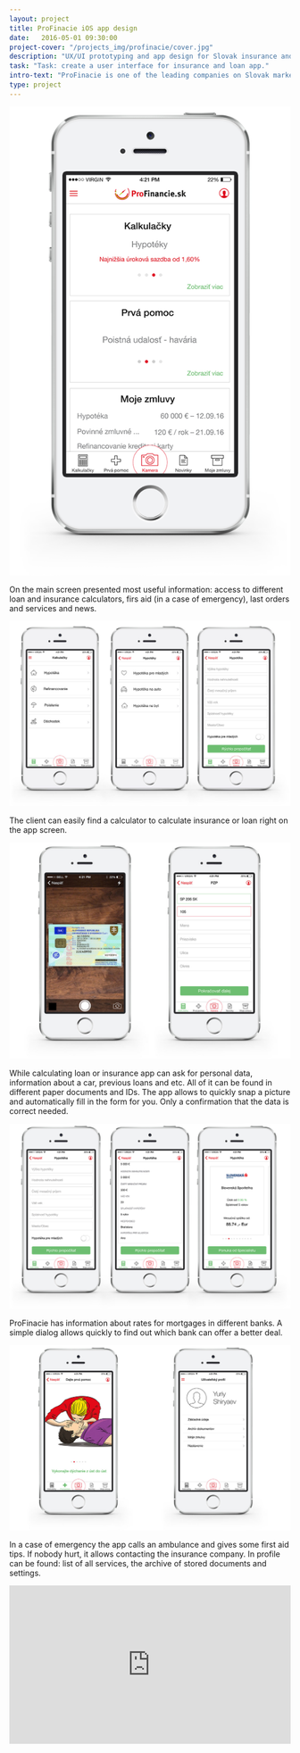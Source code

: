 ```yaml
---
layout: project
title: ProFinacie iOS app design
date:   2016-05-01 09:30:00
project-cover: "/projects_img/profinacie/cover.jpg"
description: "UX/UI prototyping and app design for Slovak insurance and loan company."
task: "Task: create a user interface for insurance and loan app."
intro-text: "ProFinacie is one of the leading companies on Slovak market working with insurances and loans. It presents a variety of services throw their offices and website. Lately, the company wanted to allow it’s customers in Slovakia and Czech Republic to be able to use main service on the go. To fulfil this need was designed modern, convenient and logical app."
type: project
---
```

<span class="p300">![welcome screen](/projects_img/profinacie/main.png)</span>

<span class="p-center">On the main screen presented most useful information: access to different loan and insurance calculators, firs aid (in a case of emergency), last orders and services and news.</span>

<span class="p700">![dialog insurance screen](/projects_img/profinacie/dialog.jpg)</span>

<span class="p-center">The client can easily find a calculator to calculate insurance or loan right on the app screen.</span>

<span class="p700">![camera dialog](/projects_img/profinacie/camera.jpg)</span>

<span class="p-center">While calculating loan or insurance app can ask for personal data, information about a car, previous loans and etc. All of it can be found in different paper documents and IDs. The app allows to quickly snap a picture and automatically fill in the form for you. Only a confirmation that the data is correct needed.</span>

<span class="p700">![dialog hypoteca screen](/projects_img/profinacie/dialog_mortgage.png)</span>

<span class="p-center">ProFinacie has information about rates for mortgages in different banks. A simple dialog allows quickly to find out which bank can offer a better deal.</span>

<span class="p700">![Medical emergency and profile](/projects_img/profinacie/med-profile.jpg)</span>

<span class="p-center">In a case of emergency the app calls an ambulance and gives some first aid tips. If nobody hurt, it allows contacting the insurance company. In profile can be found: list of all services, the archive of stored documents and settings.</span>

<style>.embed-container { position: relative; padding-bottom: 56.25%; height: 0; overflow: hidden; max-width: 100%; } .embed-container iframe, .embed-container object, .embed-container embed { position: absolute; top: 0; left: 0; width: 100%; height: 100%; }</style><div class='embed-container'><iframe src='https://player.vimeo.com/video/155909095' frameborder='0' webkitAllowFullScreen mozallowfullscreen allowFullScreen></iframe></div>







